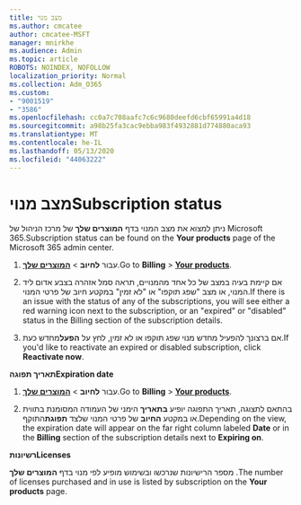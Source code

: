 ```yaml
---
title: מצב מנוי
ms.author: cmcatee
author: cmcatee-MSFT
manager: mnirkhe
ms.audience: Admin
ms.topic: article
ROBOTS: NOINDEX, NOFOLLOW
localization_priority: Normal
ms.collection: Adm_O365
ms.custom:
- "9001519"
- "3586"
ms.openlocfilehash: cc0a7c708aafc7c6c9680deefd6cbf65991a4d18
ms.sourcegitcommit: a98b25fa3cac9ebba983f4932881d774880aca93
ms.translationtype: MT
ms.contentlocale: he-IL
ms.lasthandoff: 05/13/2020
ms.locfileid: "44063222"
---
```

# <a name="subscription-status"></a><span data-ttu-id="e7c1c-102">מצב מנוי</span><span class="sxs-lookup"><span data-stu-id="e7c1c-102">Subscription status</span></span>

<span data-ttu-id="e7c1c-103">ניתן למצוא את מצב המנוי בדף **המוצרים שלך** של מרכז הניהול של Microsoft 365.</span><span class="sxs-lookup"><span data-stu-id="e7c1c-103">Subscription status can be found on the **Your products** page of the Microsoft 365 admin center.</span></span>

1. <span data-ttu-id="e7c1c-104">עבור **לחיוב**  >  **[המוצרים שלך](https://go.microsoft.com/fwlink/p/?linkid=842054)**.</span><span class="sxs-lookup"><span data-stu-id="e7c1c-104">Go to **Billing** > **[Your products](https://go.microsoft.com/fwlink/p/?linkid=842054)**.</span></span>

2. <span data-ttu-id="e7c1c-105">אם קיימת בעיה במצב של כל אחד מהמנויים, תראה סמל אזהרה בצבע אדום ליד המנוי, או מצב "שפג תוקפו" או "לא זמין" במקטע חיוב של פרטי המנוי.</span><span class="sxs-lookup"><span data-stu-id="e7c1c-105">If there is an issue with the status of any of the subscriptions, you will see either a red warning icon next to the subscription, or an "expired" or "disabled" status in the Billing section of the subscription details.</span></span>

3. <span data-ttu-id="e7c1c-106">אם ברצונך להפעיל מחדש מנוי שפג תוקפו או לא זמין, לחץ על **הפעל**מחדש כעת.</span><span class="sxs-lookup"><span data-stu-id="e7c1c-106">If you'd like to reactivate an expired or disabled subscription, click **Reactivate now**.</span></span>

<span data-ttu-id="e7c1c-107">**תאריך תפוגה**</span><span class="sxs-lookup"><span data-stu-id="e7c1c-107">**Expiration date**</span></span>

1. <span data-ttu-id="e7c1c-108">עבור **לחיוב**  >  **[המוצרים שלך](https://go.microsoft.com/fwlink/p/?linkid=842054)**.</span><span class="sxs-lookup"><span data-stu-id="e7c1c-108">Go to **Billing** > **[Your products](https://go.microsoft.com/fwlink/p/?linkid=842054)**.</span></span>

2. <span data-ttu-id="e7c1c-109">בהתאם לתצוגה, תאריך התפוגה יופיע **בתאריך** הימני של העמודה המסומנת בתווית או במקטע **החיוב** של פרטי המנוי שלצד **תפוגת**התוקף.</span><span class="sxs-lookup"><span data-stu-id="e7c1c-109">Depending on the view, the expiration date will appear on the far right column labeled **Date** or in the **Billing** section of the subscription details next to **Expiring on**.</span></span>

<span data-ttu-id="e7c1c-110">**רשיונות**</span><span class="sxs-lookup"><span data-stu-id="e7c1c-110">**Licenses**</span></span>

<span data-ttu-id="e7c1c-111">מספר הרישיונות שנרכשו ובשימוש מופיע לפי מנוי בדף **המוצרים שלך** .</span><span class="sxs-lookup"><span data-stu-id="e7c1c-111">The number of licenses purchased and in use is listed by subscription on the **Your products** page.</span></span>

